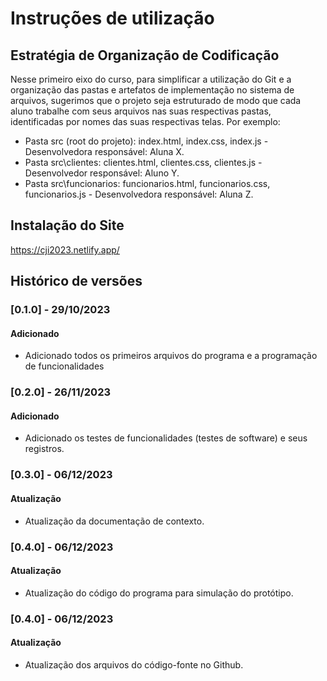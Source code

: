 # Instruções de utilização

## Estratégia de Organização de Codificação 

Nesse primeiro eixo do curso, para simplificar a utilização do Git e a organização das pastas e artefatos de implementação no sistema de arquivos, sugerimos que o projeto seja estruturado de modo que cada aluno trabalhe com seus arquivos nas suas respectivas pastas, identificadas por nomes das suas respectivas telas. Por exemplo:
- Pasta src (root do projeto): index.html, index.css, index.js - Desenvolvedora responsável: Aluna X.
- Pasta src\clientes: clientes.html, clientes.css, clientes.js - Desenvolvedor responsável: Aluno Y.
- Pasta src\funcionarios: funcionarios.html, funcionarios.css, funcionarios.js  - Desenvolvedora responsável: Aluna Z.

## Instalação do Site

https://cji2023.netlify.app/

## Histórico de versões

### [0.1.0] - 29/10/2023
#### Adicionado
- Adicionado todos os primeiros arquivos do programa e a programação de funcionalidades

### [0.2.0] - 26/11/2023
#### Adicionado
- Adicionado os testes de funcionalidades (testes de software) e seus registros.

### [0.3.0] - 06/12/2023
#### Atualização
- Atualização da documentação de contexto.

### [0.4.0] - 06/12/2023
#### Atualização
- Atualização do código do programa para simulação do protótipo.

### [0.4.0] - 06/12/2023
#### Atualização
- Atualização dos arquivos do código-fonte no Github.
